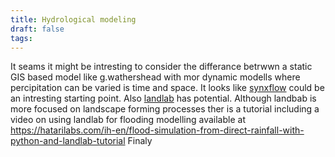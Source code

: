 ```yaml
---
title: Hydrological modeling
draft: false
tags:
---
```

 
It seams it might be intresting to consider the differance betrwwn a static GIS based model like g.wathershead with mor dynamic modells where  percipitation can be varied is time and space.
It looks like [synxflow](https://synxflow.readthedocs.io) could be an intresting starting point.
Also [landlab](https://landlab.github.io/#/) has potential. Although landbab is more focused on landscape forming processes ther is a  tutorial including a video on using landlab for flooding modelling available at https://hatarilabs.com/ih-en/flood-simulation-from-direct-rainfall-with-python-and-landlab-tutorial
	Finaly 
